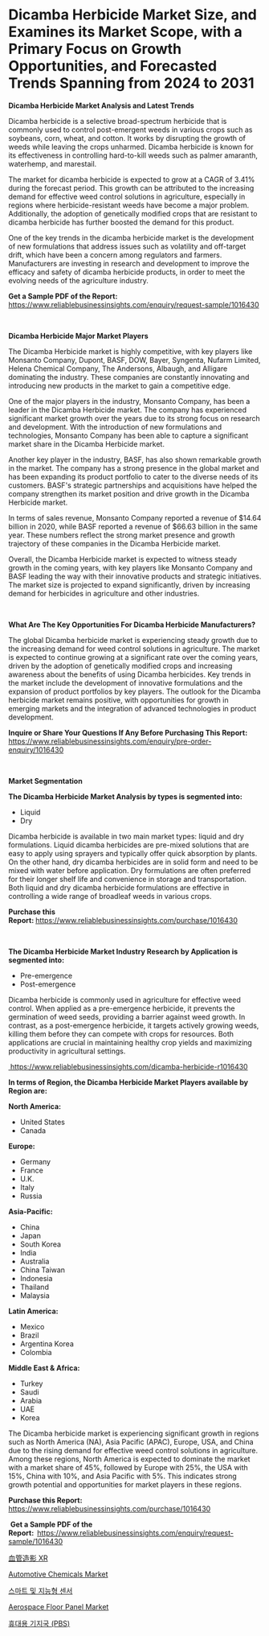 <p><h1>Dicamba Herbicide Market Size, and Examines its Market Scope, with a Primary Focus on Growth Opportunities, and Forecasted Trends Spanning from 2024 to 2031</h1></p><p><strong>Dicamba Herbicide Market Analysis and Latest Trends</strong></p>
<p><p>Dicamba herbicide is a selective broad-spectrum herbicide that is commonly used to control post-emergent weeds in various crops such as soybeans, corn, wheat, and cotton. It works by disrupting the growth of weeds while leaving the crops unharmed. Dicamba herbicide is known for its effectiveness in controlling hard-to-kill weeds such as palmer amaranth, waterhemp, and marestail.</p><p>The market for dicamba herbicide is expected to grow at a CAGR of 3.41% during the forecast period. This growth can be attributed to the increasing demand for effective weed control solutions in agriculture, especially in regions where herbicide-resistant weeds have become a major problem. Additionally, the adoption of genetically modified crops that are resistant to dicamba herbicide has further boosted the demand for this product.</p><p>One of the key trends in the dicamba herbicide market is the development of new formulations that address issues such as volatility and off-target drift, which have been a concern among regulators and farmers. Manufacturers are investing in research and development to improve the efficacy and safety of dicamba herbicide products, in order to meet the evolving needs of the agriculture industry.</p></p>
<p><strong>Get a Sample PDF of the Report:&nbsp;</strong> <a href="https://www.reliablebusinessinsights.com/enquiry/request-sample/1016430">https://www.reliablebusinessinsights.com/enquiry/request-sample/1016430</a></p>
<p>&nbsp;</p>
<p><strong>Dicamba Herbicide Major Market Players</strong></p>
<p><p>The Dicamba Herbicide market is highly competitive, with key players like Monsanto Company, Dupont, BASF, DOW, Bayer, Syngenta, Nufarm Limited, Helena Chemical Company, The Andersons, Albaugh, and Alligare dominating the industry. These companies are constantly innovating and introducing new products in the market to gain a competitive edge.</p><p>One of the major players in the industry, Monsanto Company, has been a leader in the Dicamba Herbicide market. The company has experienced significant market growth over the years due to its strong focus on research and development. With the introduction of new formulations and technologies, Monsanto Company has been able to capture a significant market share in the Dicamba Herbicide market.</p><p>Another key player in the industry, BASF, has also shown remarkable growth in the market. The company has a strong presence in the global market and has been expanding its product portfolio to cater to the diverse needs of its customers. BASF's strategic partnerships and acquisitions have helped the company strengthen its market position and drive growth in the Dicamba Herbicide market.</p><p>In terms of sales revenue, Monsanto Company reported a revenue of $14.64 billion in 2020, while BASF reported a revenue of $66.63 billion in the same year. These numbers reflect the strong market presence and growth trajectory of these companies in the Dicamba Herbicide market.</p><p>Overall, the Dicamba Herbicide market is expected to witness steady growth in the coming years, with key players like Monsanto Company and BASF leading the way with their innovative products and strategic initiatives. The market size is projected to expand significantly, driven by increasing demand for herbicides in agriculture and other industries.</p></p>
<p>&nbsp;</p>
<p><strong>What Are The Key Opportunities For Dicamba Herbicide Manufacturers?</strong></p>
<p><p>The global Dicamba herbicide market is experiencing steady growth due to the increasing demand for weed control solutions in agriculture. The market is expected to continue growing at a significant rate over the coming years, driven by the adoption of genetically modified crops and increasing awareness about the benefits of using Dicamba herbicides. Key trends in the market include the development of innovative formulations and the expansion of product portfolios by key players. The outlook for the Dicamba herbicide market remains positive, with opportunities for growth in emerging markets and the integration of advanced technologies in product development.</p></p>
<p><strong>Inquire or Share Your Questions If Any Before Purchasing This Report:</strong> <a href="https://www.reliablebusinessinsights.com/enquiry/pre-order-enquiry/1016430">https://www.reliablebusinessinsights.com/enquiry/pre-order-enquiry/1016430</a></p>
<p>&nbsp;</p>
<p><strong>Market Segmentation</strong></p>
<p><strong>The Dicamba Herbicide Market Analysis by types is segmented into:</strong></p>
<p><ul><li>Liquid</li><li>Dry</li></ul></p>
<p><p>Dicamba herbicide is available in two main market types: liquid and dry formulations. Liquid dicamba herbicides are pre-mixed solutions that are easy to apply using sprayers and typically offer quick absorption by plants. On the other hand, dry dicamba herbicides are in solid form and need to be mixed with water before application. Dry formulations are often preferred for their longer shelf life and convenience in storage and transportation. Both liquid and dry dicamba herbicide formulations are effective in controlling a wide range of broadleaf weeds in various crops.</p></p>
<p><strong>Purchase this Report:&nbsp;</strong><a href="https://www.reliablebusinessinsights.com/purchase/1016430">https://www.reliablebusinessinsights.com/purchase/1016430</a></p>
<p>&nbsp;</p>
<p><strong>The Dicamba Herbicide Market Industry Research by Application is segmented into:</strong></p>
<p><ul><li>Pre-emergence</li><li>Post-emergence</li></ul></p>
<p><p>Dicamba herbicide is commonly used in agriculture for effective weed control. When applied as a pre-emergence herbicide, it prevents the germination of weed seeds, providing a barrier against weed growth. In contrast, as a post-emergence herbicide, it targets actively growing weeds, killing them before they can compete with crops for resources. Both applications are crucial in maintaining healthy crop yields and maximizing productivity in agricultural settings.</p></p>
<p><a href="https://www.reliablebusinessinsights.com/dicamba-herbicide-r1016430">&nbsp;https://www.reliablebusinessinsights.com/dicamba-herbicide-r1016430</a></p>
<p><strong>In terms of Region, the Dicamba Herbicide Market Players available by Region are:</strong></p>
<p>
    <p> <strong> North America: </strong>
        <ul>
            <li>United States</li>
            <li>Canada</li>
        </ul>
        </p> 
    <p> <strong> Europe: </strong>
        <ul>
            <li>Germany</li>
            <li>France</li>
            <li>U.K.</li>
            <li>Italy</li>
            <li>Russia</li>
        </ul>
        </p> 
    <p> <strong> Asia-Pacific: </strong>
        <ul>
            <li>China</li>
            <li>Japan</li>
            <li>South Korea</li>
            <li>India</li>
            <li>Australia</li>
            <li>China Taiwan</li>
            <li>Indonesia</li>
            <li>Thailand</li>
            <li>Malaysia</li>
        </ul>
        </p> 
    <p> <strong> Latin America: </strong>
        <ul>
            <li>Mexico</li>
            <li>Brazil</li>
            <li>Argentina Korea</li>
            <li>Colombia</li>
        </ul>
        </p> 
    <p> <strong> Middle East & Africa: </strong>
        <ul>
            <li>Turkey</li>
            <li>Saudi</li>
            <li>Arabia</li>
            <li>UAE</li>
            <li>Korea</li>
        </ul>
    </p>
    </p>
<p><p>The Dicamba herbicide market is experiencing significant growth in regions such as North America (NA), Asia Pacific (APAC), Europe, USA, and China due to the rising demand for effective weed control solutions in agriculture. Among these regions, North America is expected to dominate the market with a market share of 45%, followed by Europe with 25%, the USA with 15%, China with 10%, and Asia Pacific with 5%. This indicates strong growth potential and opportunities for market players in these regions.</p></p>
<p><strong>Purchase this Report: </strong><a href="https://www.reliablebusinessinsights.com/purchase/1016430">https://www.reliablebusinessinsights.com/purchase/1016430</a></p>
<p>&nbsp;<strong>Get a Sample PDF of the Report:&nbsp;&nbsp;</strong><a href="https://www.reliablebusinessinsights.com/enquiry/request-sample/1016430">https://www.reliablebusinessinsights.com/enquiry/request-sample/1016430</a></p>
<p><strong></strong></p>
<p><p><a href="https://github.com/BoydYundt1/Market-Research-Report-List-1/blob/main/3192377128535.md">血管造影 XR</a></p><p><a href="https://github.com/lamhaoka57/Market-Research-Report-List-1/blob/main/automotive-chemicals-market.md">Automotive Chemicals Market</a></p><p><a href="https://github.com/naiemislamrayan2/Market-Research-Report-List-1/blob/main/5348711115859.md">스마트 및 지능형 센서</a></p><p><a href="https://github.com/caominhtri712020/Market-Research-Report-List-1/blob/main/aerospace-floor-panel-market.md">Aerospace Floor Panel Market</a></p><p><a href="https://github.com/puputanisa684/Market-Research-Report-List-1/blob/main/8881124115860.md">휴대용 기지국 (PBS)</a></p></p>